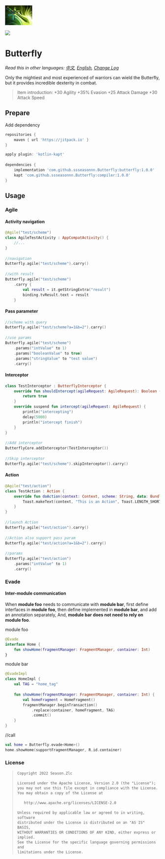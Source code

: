 ![](Butterfly.png)

[![](https://jitpack.io/v/ssseasonnn/Butterfly.svg)](https://jitpack.io/#ssseasonnn/Butterfly)

# Butterfly

*Read this in other languages: [中文](README.zh.md), [English](README.md), [Change Log](CHANGELOG.md)*

Only the mightiest and most experienced of warriors can wield the Butterfly, but it provides incredible dexterity in combat.

> Item introduction:
> +30 Agility
> +35% Evasion
> +25 Attack Damage
> +30 Attack Speed

## Prepare

Add dependency

```gradle
repositories {
    maven { url 'https://jitpack.io' }
}
```

```gradle
apply plugin: 'kotlin-kapt'

dependencies {
	implementation 'com.github.ssseasonnn.Butterfly:butterfly:1.0.0'
    kapt 'com.github.ssseasonnn.Butterfly:compiler:1.0.0'
}
```

## Usage

### Agile

#### Activity navigation

```kotlin
@Agile("test/scheme")
class AgileTestActivity : AppCompatActivity() {
    //...
}

//navigation
Butterfly.agile("test/scheme").carry()

//with result
Butterfly.agile("test/scheme")
    .carry {
        val result = it.getStringExtra("result")
        binding.tvResult.text = result
    }
```

#### Pass parameter

```kotlin
//scheme with query
Butterfly.agile("test/scheme?a=1&b=2").carry()

//use params 
Butterfly.agile("test/scheme")
    .params("intValue" to 1)
    .params("booleanValue" to true)
    .params("stringValue" to "test value")
    .carry()
```

#### Interceptor

```kotlin
class TestInterceptor : ButterflyInterceptor {
    override fun shouldIntercept(agileRequest: AgileRequest): Boolean {
        return true
    }
    override suspend fun intercept(agileRequest: AgileRequest) {
        println("intercepting")
        delay(5000)
        println("intercept finish")
    }
}

//Add interceptor
ButterflyCore.addInterceptor(TestInterceptor())

//Skip interceptor
Butterfly.agile("test/scheme").skipInterceptor().carry()
```

#### Action

```kotlin
@Agile("test/action")
class TestAction : Action {
    override fun doAction(context: Context, scheme: String, data: Bundle) {
        Toast.makeText(context, "This is an Action", Toast.LENGTH_SHORT).show()
    }
}

//launch Action
Butterfly.agile("test/action").carry()

//Action also support pass param
Butterfly.agile("test/action?a=1&b=2").carry()

//params
Butterfly.agile("test/action")
    .params("intValue" to 1)
    .carry()
```

### Evade

#### Inter-module communication

When **module foo** needs to communicate with **module bar**, first define interfaces in **module foo**, then define implemented in **module bar**,
and add an annotation separately, And, **module bar** **does not need to rely on** **module foo**.

module foo

```kotlin
@Evade
interface Home {
    fun showHome(fragmentManager: FragmentManager, container: Int)
}
```

module bar

```kotlin
@EvadeImpl
class HomeImpl {
    val TAG = "home_tag"

    fun showHome(fragmentManager: FragmentManager, container: Int) {
        val homeFragment = HomeFragment()
        fragmentManager.beginTransaction()
            .replace(container, homeFragment, TAG)
            .commit()
    }
}
```

//call

```kotlin
val home = Butterfly.evade<Home>()
home.showHome(supportFragmentManager, R.id.container)
```

### License

> ```
> Copyright 2022 Season.Zlc
>
> Licensed under the Apache License, Version 2.0 (the "License");
> you may not use this file except in compliance with the License.
> You may obtain a copy of the License at
>
>    http://www.apache.org/licenses/LICENSE-2.0
>
> Unless required by applicable law or agreed to in writing, software
> distributed under the License is distributed on an "AS IS" BASIS,
> WITHOUT WARRANTIES OR CONDITIONS OF ANY KIND, either express or implied.
> See the License for the specific language governing permissions and
> limitations under the License.
> ```
> 